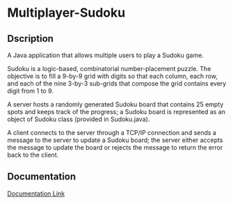 # Multiplayer-Sudoku


## Dscription
A Java application that allows multiple users to play a Sudoku game.

Sudoku is a logic-based, combinatorial number-placement puzzle. The objective is to fill a 9-by-9 grid with digits so that each column, each row, and each of the nine 3-by-3 sub-grids that compose the grid contains every digit from 1 to 9.

A server hosts a randomly generated Sudoku board that contains 25 empty spots and keeps track of the progress; a Sudoku board is represented as an object of Sudoku class (provided in Sudoku.java).

A client connects to the server through a TCP/IP connection and sends a message to the server to update a Sudoku board; the server either accepts the message to update the board or rejects the message to return the error back to the client.

## Documentation

[Documentation Link ](https://docs.google.com/document/d/1IMZiSSNvdeWkz-Sjnrok5zAOy7YefjzIazWtc_k3HL4/edit?usp=sharing)